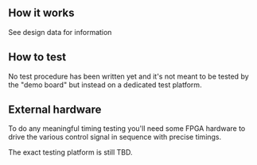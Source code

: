## How it works

See design data for information

## How to test

No test procedure has been written yet and it's not meant
to be tested by the "demo board" but instead on a dedicated
test platform.

## External hardware

To do any meaningful timing testing you'll need some FPGA hardware
to drive the various control signal in sequence with precise timings.

The exact testing platform is still TBD.
